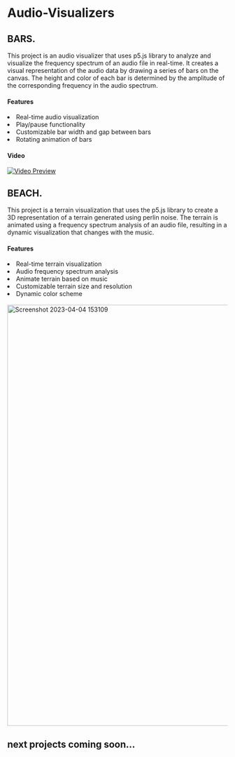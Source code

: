 # Audio-Visualizers
## BARS.
This project is an audio visualizer that uses p5.js library to analyze and visualize the frequency spectrum of an audio file in real-time. 
It creates a visual representation of the audio data by drawing a series of bars on the canvas. The height and color of each bar is determined by 
the amplitude of the corresponding frequency in the audio spectrum.

#### Features
<li>Real-time audio visualization</li>
<li>Play/pause functionality</li>
<li>Customizable bar width and gap between bars</li>
<li>Rotating animation of bars</li>

#### Video

[![Video Preview](https://img.youtube.com/vi/Sw5lixpPRik/maxresdefault.jpg)](https://www.youtube.com/watch?v=Sw5lixpPRik)




## BEACH.
This project is a terrain visualization that uses the p5.js library to create a 3D representation of a terrain generated using perlin noise. The terrain is animated using a frequency spectrum analysis of an audio file, resulting in a dynamic visualization that changes with the music.

#### Features 
<li>Real-time terrain visualization</li>
<li>Audio frequency spectrum analysis</li>
<li>Animate terrain based on music</li>
<li>Customizable terrain size and resolution</li>
<li>Dynamic color scheme</li>
<br>
<img width="960" alt="Screenshot 2023-04-04 153109" src="https://user-images.githubusercontent.com/74207315/229780474-af86c0dd-380f-476a-ba5b-d3773d17cf55.png">

## next projects coming soon...
